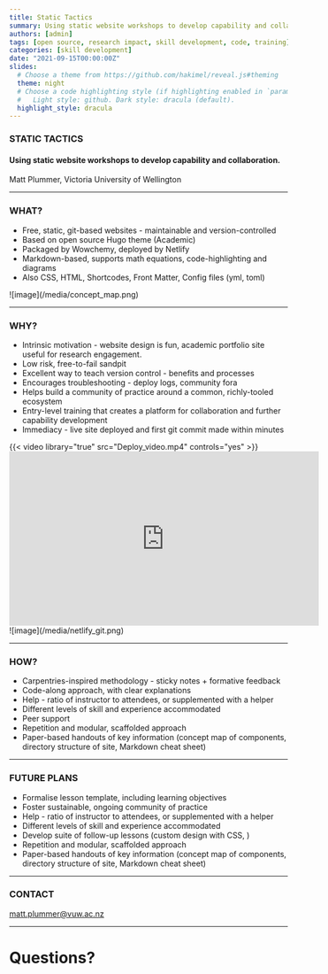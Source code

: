 ```yaml
---
title: Static Tactics
summary: Using static website workshops to develop capability and collaboration.
authors: [admin]
tags: [open source, research impact, skill development, code, training]
categories: [skill development]
date: "2021-09-15T00:00:00Z"
slides:
  # Choose a theme from https://github.com/hakimel/reveal.js#theming
  theme: night
  # Choose a code highlighting style (if highlighting enabled in `params.toml`)
  #   Light style: github. Dark style: dracula (default).
  highlight_style: dracula
---
```


### STATIC TACTICS
#### Using static website workshops to develop capability and collaboration.
 Matt Plummer, Victoria University of Wellington


---

### WHAT?

- Free, static, git-based websites - maintainable and version-controlled
- Based on open source Hugo theme (Academic)
- Packaged by Wowchemy, deployed by Netlify
- Markdown-based, supports math equations, code-highlighting and diagrams
- Also CSS, HTML, Shortcodes, Front Matter, Config files (yml, toml)
<section>
<section>
![image](/media/concept_map.png)
</section>
</section>

---

### WHY?

- Intrinsic motivation - website design is fun, academic portfolio site useful for research engagement. 
- Low risk, free-to-fail sandpit
- Excellent way to teach version control - benefits and processes
- Encourages troubleshooting - deploy logs, community fora
- Helps build a community of practice around a common, richly-tooled ecosystem
- Entry-level training that creates a platform for collaboration and further capability development
- Immediacy - live site deployed and first git commit made within minutes

<section>
<section>
{{< video library="true" src="Deploy_video.mp4" controls="yes" >}}
</section>
  <section><iframe width="560" height="315" src="https://www.youtube.com/embed/5vfZCbbpNus" title="YouTube video player" frameborder="0" allow="accelerometer; autoplay; clipboard-write; encrypted-media; gyroscope; picture-in-picture" allowfullscreen></iframe>
</section>
</section>
  <section>
  ![image](/media/netlify_git.png)
</section>
</section>

---

### HOW?

- Carpentries-inspired methodology - sticky notes + formative feedback
- Code-along approach, with clear explanations 
- Help - ratio of instructor to attendees, or supplemented with a helper
- Different levels of skill and experience accommodated
- Peer support
- Repetition and modular, scaffolded approach 
- Paper-based handouts of key information (concept map of components, directory structure of site, Markdown cheat sheet)

---

### FUTURE PLANS

- Formalise lesson template, including learning objectives 
- Foster sustainable, ongoing community of practice
- Help - ratio of instructor to attendees, or supplemented with a helper
- Different levels of skill and experience accommodated
- Develop suite of follow-up lessons (custom design with CSS, )
- Repetition and modular, scaffolded approach 
- Paper-based handouts of key information (concept map of components, directory structure of site, Markdown cheat sheet)

---

### CONTACT

matt.plummer@vuw.ac.nz



---

# Questions?

